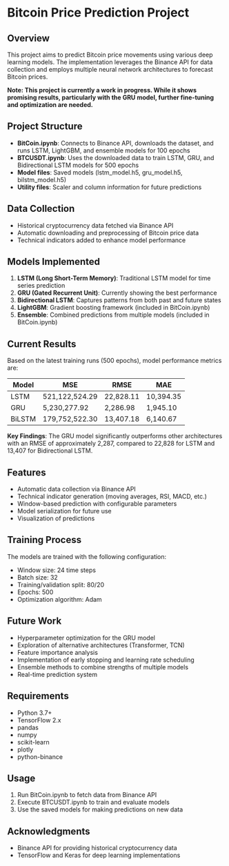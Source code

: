# Bitcoin Price Prediction Project

## Overview
This project aims to predict Bitcoin price movements using various deep learning models. The implementation leverages the Binance API for data collection and employs multiple neural network architectures to forecast Bitcoin prices.

**Note: This project is currently a work in progress. While it shows promising results, particularly with the GRU model, further fine-tuning and optimization are needed.**

## Project Structure
- **BitCoin.ipynb**: Connects to Binance API, downloads the dataset, and runs LSTM, LightGBM, and ensemble models for 100 epochs
- **BTCUSDT.ipynb**: Uses the downloaded data to train LSTM, GRU, and Bidirectional LSTM models for 500 epochs
- **Model files**: Saved models (lstm_model.h5, gru_model.h5, bilstm_model.h5)
- **Utility files**: Scaler and column information for future predictions

## Data Collection
- Historical cryptocurrency data fetched via Binance API
- Automatic downloading and preprocessing of Bitcoin price data
- Technical indicators added to enhance model performance

## Models Implemented
1. **LSTM (Long Short-Term Memory)**: Traditional LSTM model for time series prediction
2. **GRU (Gated Recurrent Unit)**: Currently showing the best performance
3. **Bidirectional LSTM**: Captures patterns from both past and future states
4. **LightGBM**: Gradient boosting framework (included in BitCoin.ipynb)
5. **Ensemble**: Combined predictions from multiple models (included in BitCoin.ipynb)

## Current Results
Based on the latest training runs (500 epochs), model performance metrics are:

| Model  | MSE            | RMSE      | MAE       |
|--------|----------------|-----------|-----------|
| LSTM   | 521,122,524.29 | 22,828.11 | 10,394.35 |
| GRU    | 5,230,277.92   | 2,286.98  | 1,945.10  |
| BiLSTM | 179,752,522.30 | 13,407.18 | 6,140.67  |

**Key Findings**: The GRU model significantly outperforms other architectures with an RMSE of approximately 2,287, compared to 22,828 for LSTM and 13,407 for Bidirectional LSTM.

## Features
- Automatic data collection via Binance API
- Technical indicator generation (moving averages, RSI, MACD, etc.)
- Window-based prediction with configurable parameters
- Model serialization for future use
- Visualization of predictions

## Training Process
The models are trained with the following configuration:
- Window size: 24 time steps
- Batch size: 32
- Training/validation split: 80/20
- Epochs: 500
- Optimization algorithm: Adam

## Future Work
- Hyperparameter optimization for the GRU model
- Exploration of alternative architectures (Transformer, TCN)
- Feature importance analysis
- Implementation of early stopping and learning rate scheduling
- Ensemble methods to combine strengths of multiple models
- Real-time prediction system

## Requirements
- Python 3.7+
- TensorFlow 2.x
- pandas
- numpy
- scikit-learn
- plotly
- python-binance

## Usage
1. Run BitCoin.ipynb to fetch data from Binance API
2. Execute BTCUSDT.ipynb to train and evaluate models
3. Use the saved models for making predictions on new data

## Acknowledgments
- Binance API for providing historical cryptocurrency data
- TensorFlow and Keras for deep learning implementations

